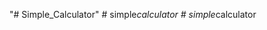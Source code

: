 "# Simple_Calculator" 
#   s i m p l e _ c a l c u l a t o r  
 #   s i m p l e _ c a l c u l a t o r  
 